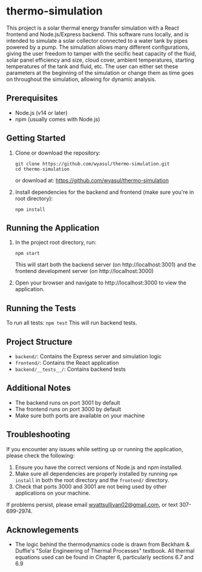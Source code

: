 # thermo-simulation

This project is a solar thermal energy transfer simulation with a React frontend and Node.js/Express backend. This software runs locally, and is intended to simulate a solar collector connected to a water tank by pipes powered by a pump. The simulation allows many different configurations, giving the user freedom to tamper with the secific heat capacity of the fluid, solar panel efficiency and size, cloud cover, ambient temperatures, starting temperatures of the tank and fluid, etc. The user can either set these parameters at the beginning of the simulation or  change them as time goes on throughout the simulation, allowing for dynamic analysis. 

## Prerequisites

- Node.js (v14 or later)
- npm (usually comes with Node.js)

## Getting Started

1. Clone or download the repository:
   ```
   git clone https://github.com/wyasul/thermo-simulation.git
   cd thermo-simulation
   ```
   or download at: https://github.com/wyasul/thermo-simulation

2. Install dependencies for the backend and frontend (make sure you're in root directory):
   ```
   npm install
   ```

## Running the Application

1. In the project root directory, run:
   ```
   npm start
   ```
   This will start both the backend server (on http://localhost:3001) and the frontend development server (on http://localhost:3000)

2. Open your browser and navigate to http://localhost:3000 to view the application.

## Running the Tests

To run all tests:
    ```
    npm test
    ```
    This will run backend tests. 

## Project Structure

- `backend/`: Contains the Express server and simulation logic
- `frontend/`: Contains the React application
- `backend/__tests__/`: Contains backend tests

## Additional Notes

- The backend runs on port 3001 by default
- The frontend runs on port 3000 by default
- Make sure both ports are available on your machine

## Troubleshooting

If you encounter any issues while setting up or running the application, please check the following:

1. Ensure you have the correct versions of Node.js and npm installed.
2. Make sure all dependencies are properly installed by running `npm install` in both the root directory and the `frontend/` directory.
3. Check that ports 3000 and 3001 are not being used by other applications on your machine.

If problems persist, please email wyattsullivan02@gmail.com, or text 307-699-2974.

## Acknowlegements

* The logic behind the thermodynamics code is drawn from Beckham & Duffie's "Solar Engineering of Thermal Processes" textbook. All thermal equations used can be found in Chapter 6, particularly sections 6.7 and 6.9
